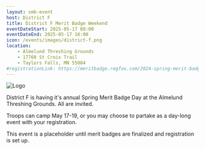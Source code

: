 ```yaml
---
layout: smb-event
host: District F
title: District F Merit Badge Weekend
eventDateStart: 2025-05-17 08:00
eventDateEnd: 2025-05-17 16:00
icon: /events/images/district-f.png
location:
    - Almelund Threshing Grounds
    - 17760 St Croix Trail
    - Taylors Falls, MN 55084
#registrationLink: https://meritbadge.regfox.com/2024-spring-merit-badge-day-district-f
---
```


<div class="W(35%)--_s W(70%)--s M(a)">
<img src="{{icon}}" alt="Logo" class="W(100%)" />
</div>

District F is having it's annual Spring Merit Badge Day at the Almelund Threshing Grounds. All are invited.

Troops can camp May 17-19, or you may choose to partake as a day-long event with your registration.

This event is a placeholder until merit badges are finalized and registration is set up.

<!--

What's offered:

* This list is being finalized

Please see the registration page for any prerequisites that are needed and what times each course runs.

For more information about the event, see the <a href="https://www.facebook.com/events/1490270611749258?ref=110">Facebook Post</a>.

-->
